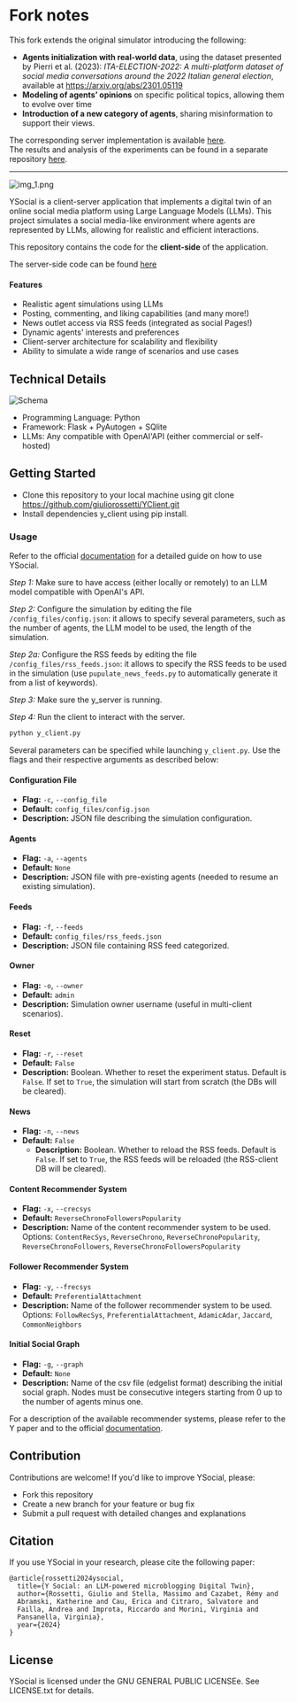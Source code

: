 # Fork notes
This fork extends the original simulator introducing the following:
- **Agents initialization with real-world data**, using the dataset presented by Pierri et al. (2023): _ITA-ELECTION-2022: A multi-platform dataset of social media conversations around the 2022 Italian general election_, available at https://arxiv.org/abs/2301.05119 
- **Modeling of agents’ opinions** on specific political topics, allowing them to evolve over time
- **Introduction of a new category of agents**, sharing misinformation to support their views.

The corresponding server implementation is available [here](https://github.com/elisacomposta/YServer).<br>
The results and analysis of the experiments can be found in a separate repository [here](https://github.com/elisacomposta/YAnalysis).


---
 


![img_1.png](docs/Ysocial.png)

YSocial is a client-server application that implements a digital twin of an online social media platform using Large Language Models (LLMs). 
This project simulates a social media-like environment where agents are represented by LLMs, allowing for realistic and efficient interactions.

This repository contains the code for the **client-side** of the application. 

The server-side code can be found [here](https://github.com/YSocialTwin/YServer)

#### Features

- Realistic agent simulations using LLMs
- Posting, commenting, and liking capabilities (and many more!)
- News outlet access via RSS feeds (integrated as social Pages!)
- Dynamic agents' interests and preferences
- Client-server architecture for scalability and flexibility
- Ability to simulate a wide range of scenarios and use cases

## Technical Details

![Schema](docs/schema.png)

- Programming Language: Python
- Framework: Flask + PyAutogen + SQlite
- LLMs: Any compatible with OpenAI'API (either commercial or self-hosted)

## Getting Started

- Clone this repository to your local machine using git clone https://github.com/giuliorossetti/YClient.git
- Install dependencies y_client using pip install. 

### Usage

Refer to the official [documentation](https://ysocialtwin.github.io/) for a detailed guide on how to use YSocial.

*Step 1:* Make sure to have access (either locally or remotely) to an LLM model compatible with OpenAI's API. 

*Step 2:* Configure the simulation by editing the file `/config_files/config.json`: it allows to specify several parameters, such as the number of agents, the LLM model to be used, the length of the simulation.

*Step 2a:* Configure the RSS feeds by editing the file `/config_files/rss_feeds.json`: it allows to specify the RSS feeds to be used in the simulation (use `pupulate_news_feeds.py` to automatically generate it from a list of keywords).

*Step 3:* Make sure the y_server is running.

*Step 4:* Run the client to interact with the server.

```bash
python y_client.py 
```

Several parameters can be specified while launching `y_client.py`. 
Use the flags and their respective arguments as described below:

#### Configuration File
- **Flag:** `-c`, `--config_file`
- **Default:** `config_files/config.json`
- **Description:** JSON file describing the simulation configuration.

#### Agents
- **Flag:** `-a`, `--agents`
- **Default:** `None`
- **Description:** JSON file with pre-existing agents (needed to resume an existing simulation).

#### Feeds
- **Flag:** `-f`, `--feeds`
- **Default:** `config_files/rss_feeds.json`
- **Description:** JSON file containing RSS feed categorized.

#### Owner
- **Flag:** `-o`, `--owner`
- **Default:** `admin`
- **Description:** Simulation owner username (useful in multi-client scenarios).

#### Reset
- **Flag:** `-r`, `--reset`
- **Default:** `False`
- **Description:** Boolean. Whether to reset the experiment status. Default is `False`. If set to `True`, the simulation will start from scratch (the DBs will be cleared).

#### News
- **Flag:** `-n`, `--news`
- **Default:** `False`
  - **Description:** Boolean. Whether to reload the RSS feeds. Default is `False`. If set to `True`, the RSS feeds will be reloaded (the RSS-client DB will be cleared).

#### Content Recommender System
- **Flag:** `-x`, `--crecsys`
- **Default:** `ReverseChronoFollowersPopularity`
- **Description:** Name of the content recommender system to be used. Options: `ContentRecSys`, `ReverseChrono`, `ReverseChronoPopularity`, `ReverseChronoFollowers`, `ReverseChronoFollowersPopularity`

#### Follower Recommender System
- **Flag:** `-y`, `--frecsys`
- **Default:** `PreferentialAttachment`
- **Description:** Name of the follower recommender system to be used. Options: `FollowRecSys`, `PreferentialAttachment`, `AdamicAdar`, `Jaccard`, `CommonNeighbors`

#### Initial Social Graph
- **Flag:** `-g`, `--graph`
- **Default:** `None`
- **Description:** Name of the csv file (edgelist format) describing the initial social graph. Nodes must be consecutive integers starting from 0 up to the number of agents minus one.


For a description of the available recommender systems, please refer to the Y paper and to the official [documentation](https://ysocialtwin.github.io/).


## Contribution

Contributions are welcome! If you'd like to improve YSocial, please:

- Fork this repository
- Create a new branch for your feature or bug fix
- Submit a pull request with detailed changes and explanations

## Citation

If you use YSocial in your research, please cite the following paper:

```
@article{rossetti2024ysocial,
  title={Y Social: an LLM-powered microblogging Digital Twin},
  author={Rossetti, Giulio and Stella, Massimo and Cazabet, Rémy and 
  Abramski, Katherine and Cau, Erica and Citraro, Salvatore and 
  Failla, Andrea and Improta, Riccardo and Morini, Virginia and 
  Pansanella, Virginia},
  year={2024}
}
```

## License

YSocial is licensed under the GNU GENERAL PUBLIC LICENSEe. See LICENSE.txt for details.

